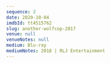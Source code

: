 ```yaml
---
sequence: 2
date: 2020-10-04
imdbId: tt4515762
slug: another-wolfcop-2017
venue: null
venueNotes: null
medium: Blu-ray
mediumNotes: 2018 | RLJ Entertainment
---
```


